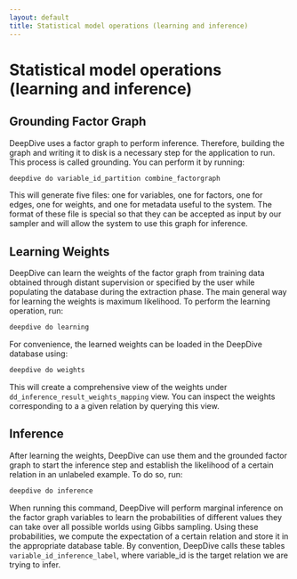 ```yaml
---
layout: default
title: Statistical model operations (learning and inference)
---
```


# Statistical model operations (learning and inference)

## Grounding Factor Graph
DeepDive uses a factor graph to perform inference. Therefore, building the graph and writing it to disk is a necessary step for the application to run. This process is called grounding. You can perform it by running:

```bash
deepdive do variable_id_partition combine_factorgraph
```

This will generate five files: one for variables, one for factors, one for edges, one for weights, and one for metadata useful to the system. The format of these file is special so that they can be accepted as input by our sampler and will allow the system to use this graph for inference.

## Learning Weights
DeepDive can learn the weights of the factor graph from training data obtained through distant supervision or specified by the user while populating the database during the extraction phase. The main general way for learning the weights is maximum likelihood. To perform the learning operation, run:

```bash
deepdive do learning
```

For convenience, the learned weights can be loaded in the DeepDive database using:

```bash
deepdive do weights
```

This will create a comprehensive view of the weights under `dd_inference_result_weights_mapping` view. You can inspect the weights corresponding to a a given relation by querying this view. 


## Inference
After learning the weights, DeepDive can use them and the grounded factor graph to start the inference step and establish the likelihood of a certain relation in an unlabeled example. To do so, run:

```bash
deepdive do inference
```

When running this command, DeepDive will perform marginal inference on the factor graph variables to learn the probabilities of different values they can take over all possible worlds using Gibbs sampling. Using these probabilities, we compute the expectation of a certain relation and store it in the appropriate database table. By convention, DeepDive calls these tables `variable_id_inference_label`, where variable_id is the target relation we are trying to infer.
